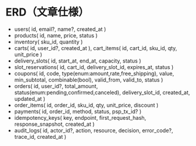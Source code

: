 # ERD（文章仕様）

- users( id, email?, name?, created_at )
- products( id, name, price, status )
- inventory( sku_id, quantity )
- carts( id, user_id?, created_at ), cart_items( id, cart_id, sku_id, qty, unit_price )
- delivery_slots( id, start_at, end_at, capacity, status )
- slot_reservations( id, cart_id, delivery_slot_id, expires_at, status )
- coupons( id, code, type(enum:amount,rate,free_shipping), value, min_subtotal, combinable(bool), valid_from, valid_to, status )
- orders( id, user_id?, total_amount, status(enum:pending,confirmed,canceled), delivery_slot_id, created_at, updated_at )
- order_items( id, order_id, sku_id, qty, unit_price, discount )
- payments( id, order_id, method, status, psp_tx_id? )
- idempotency_keys( key, endpoint, first_request_hash, response_snapshot, created_at )
- audit_logs( id, actor_id?, action, resource, decision, error_code?, trace_id, created_at )

